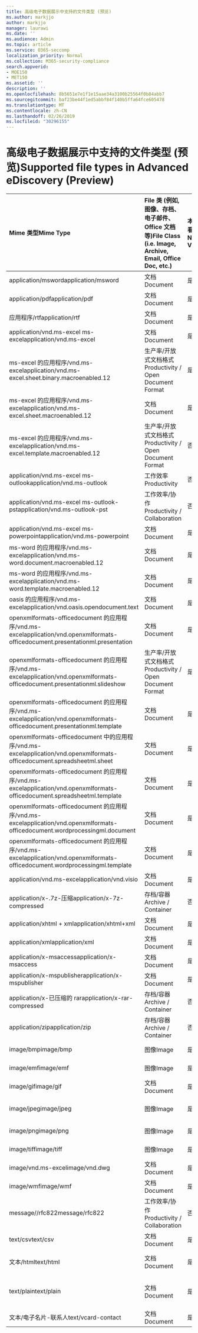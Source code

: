 ```yaml
---
title: 高级电子数据展示中支持的文件类型 (预览)
ms.author: markjjo
author: markjjo
manager: laurawi
ms.date: ''
ms.audience: Admin
ms.topic: article
ms.service: O365-seccomp
localization_priority: Normal
ms.collection: M365-security-compliance
search.appverid:
- MOE150
- MET150
ms.assetid: ''
description: ''
ms.openlocfilehash: 8b5651e7e1f1e15aae34a3100b25564f0b84abb7
ms.sourcegitcommit: baf23be44f1ed5abbf84f140b5ffa64fce605478
ms.translationtype: MT
ms.contentlocale: zh-CN
ms.lasthandoff: 02/26/2019
ms.locfileid: "30296155"
---
```

# <a name="supported-file-types-in-advanced-ediscovery-preview"></a><span data-ttu-id="f9a3f-102">高级电子数据展示中支持的文件类型 (预览)</span><span class="sxs-lookup"><span data-stu-id="f9a3f-102">Supported file types in Advanced eDiscovery (Preview)</span></span>


| <span data-ttu-id="f9a3f-103">Mime 类型</span><span class="sxs-lookup"><span data-stu-id="f9a3f-103">Mime Type</span></span> | <span data-ttu-id="f9a3f-104">File 类 (例如, 图像、存档、电子邮件、Office 文档等)</span><span class="sxs-lookup"><span data-stu-id="f9a3f-104">File Class (i.e. Image, Archive, Email, Office Doc, etc.)</span></span> | <span data-ttu-id="f9a3f-105">本机查看器</span><span class="sxs-lookup"><span data-stu-id="f9a3f-105">Native Viewer</span></span> | <span data-ttu-id="f9a3f-106">文本</span><span class="sxs-lookup"><span data-stu-id="f9a3f-106">Text</span></span> | <span data-ttu-id="f9a3f-107">批注查看器</span><span class="sxs-lookup"><span data-stu-id="f9a3f-107">Annotate Viewer</span></span> | <span data-ttu-id="f9a3f-108">容器提取</span><span class="sxs-lookup"><span data-stu-id="f9a3f-108">Container Extraction</span></span> | <span data-ttu-id="f9a3f-109">可能的扩展</span><span class="sxs-lookup"><span data-stu-id="f9a3f-109">Possible Extensions</span></span> |
| :- | :- | :- | :- | :- | :- | :- |
| <span data-ttu-id="f9a3f-110">application/msword</span><span class="sxs-lookup"><span data-stu-id="f9a3f-110">application/msword</span></span> | <span data-ttu-id="f9a3f-111">文档</span><span class="sxs-lookup"><span data-stu-id="f9a3f-111">Document</span></span> | <span data-ttu-id="f9a3f-112">是</span><span class="sxs-lookup"><span data-stu-id="f9a3f-112">Yes</span></span> | <span data-ttu-id="f9a3f-113">支持</span><span class="sxs-lookup"><span data-stu-id="f9a3f-113">Yes</span></span> | <span data-ttu-id="f9a3f-114">支持</span><span class="sxs-lookup"><span data-stu-id="f9a3f-114">Yes</span></span> | <span data-ttu-id="f9a3f-115">否</span><span class="sxs-lookup"><span data-stu-id="f9a3f-115">No</span></span> | <span data-ttu-id="f9a3f-116">.doc; .dat</span><span class="sxs-lookup"><span data-stu-id="f9a3f-116">.doc; .dat</span></span> |
| <span data-ttu-id="f9a3f-117">application/pdf</span><span class="sxs-lookup"><span data-stu-id="f9a3f-117">application/pdf</span></span> | <span data-ttu-id="f9a3f-118">文档</span><span class="sxs-lookup"><span data-stu-id="f9a3f-118">Document</span></span> | <span data-ttu-id="f9a3f-119">是</span><span class="sxs-lookup"><span data-stu-id="f9a3f-119">Yes</span></span> | <span data-ttu-id="f9a3f-120">支持</span><span class="sxs-lookup"><span data-stu-id="f9a3f-120">Yes</span></span> | <span data-ttu-id="f9a3f-121">支持</span><span class="sxs-lookup"><span data-stu-id="f9a3f-121">Yes</span></span> | <span data-ttu-id="f9a3f-122">否</span><span class="sxs-lookup"><span data-stu-id="f9a3f-122">No</span></span> | <span data-ttu-id="f9a3f-123">.pdf</span><span class="sxs-lookup"><span data-stu-id="f9a3f-123">.pdf</span></span> |
| <span data-ttu-id="f9a3f-124">应用程序/rtf</span><span class="sxs-lookup"><span data-stu-id="f9a3f-124">application/rtf</span></span> | <span data-ttu-id="f9a3f-125">文档</span><span class="sxs-lookup"><span data-stu-id="f9a3f-125">Document</span></span> | <span data-ttu-id="f9a3f-126">是</span><span class="sxs-lookup"><span data-stu-id="f9a3f-126">Yes</span></span> | <span data-ttu-id="f9a3f-127">支持</span><span class="sxs-lookup"><span data-stu-id="f9a3f-127">Yes</span></span> | <span data-ttu-id="f9a3f-128">支持</span><span class="sxs-lookup"><span data-stu-id="f9a3f-128">Yes</span></span> | <span data-ttu-id="f9a3f-129">否</span><span class="sxs-lookup"><span data-stu-id="f9a3f-129">No</span></span> | <span data-ttu-id="f9a3f-130">.rtf;。首</span><span class="sxs-lookup"><span data-stu-id="f9a3f-130">.rtf;.doc</span></span> |
| <span data-ttu-id="f9a3f-131">application/vnd.ms-excel ms-excel</span><span class="sxs-lookup"><span data-stu-id="f9a3f-131">application/vnd.ms-excel</span></span> | <span data-ttu-id="f9a3f-132">文档</span><span class="sxs-lookup"><span data-stu-id="f9a3f-132">Document</span></span> | <span data-ttu-id="f9a3f-133">是</span><span class="sxs-lookup"><span data-stu-id="f9a3f-133">Yes</span></span> | <span data-ttu-id="f9a3f-134">支持</span><span class="sxs-lookup"><span data-stu-id="f9a3f-134">Yes</span></span> | <span data-ttu-id="f9a3f-135">支持</span><span class="sxs-lookup"><span data-stu-id="f9a3f-135">Yes</span></span> | <span data-ttu-id="f9a3f-136">否</span><span class="sxs-lookup"><span data-stu-id="f9a3f-136">No</span></span> | <span data-ttu-id="f9a3f-137">.xls; .dat</span><span class="sxs-lookup"><span data-stu-id="f9a3f-137">.xls; .dat</span></span> |
| <span data-ttu-id="f9a3f-138">ms-excel 的应用程序/vnd.ms-excel</span><span class="sxs-lookup"><span data-stu-id="f9a3f-138">application/vnd.ms-excel.sheet.binary.macroenabled.12</span></span> | <span data-ttu-id="f9a3f-139">生产率/开放式文档格式</span><span class="sxs-lookup"><span data-stu-id="f9a3f-139">Productivity / Open Document Format</span></span> | <span data-ttu-id="f9a3f-140">是</span><span class="sxs-lookup"><span data-stu-id="f9a3f-140">Yes</span></span> | <span data-ttu-id="f9a3f-141">支持</span><span class="sxs-lookup"><span data-stu-id="f9a3f-141">Yes</span></span> | <span data-ttu-id="f9a3f-142">不支持</span><span class="sxs-lookup"><span data-stu-id="f9a3f-142">No</span></span> | <span data-ttu-id="f9a3f-143">否</span><span class="sxs-lookup"><span data-stu-id="f9a3f-143">No</span></span> | <span data-ttu-id="f9a3f-144">.xlsb</span><span class="sxs-lookup"><span data-stu-id="f9a3f-144">.xlsb</span></span> |
| <span data-ttu-id="f9a3f-145">ms-excel 的应用程序/vnd.ms-excel</span><span class="sxs-lookup"><span data-stu-id="f9a3f-145">application/vnd.ms-excel.sheet.macroenabled.12</span></span> | <span data-ttu-id="f9a3f-146">文档</span><span class="sxs-lookup"><span data-stu-id="f9a3f-146">Document</span></span> | <span data-ttu-id="f9a3f-147">是</span><span class="sxs-lookup"><span data-stu-id="f9a3f-147">Yes</span></span> | <span data-ttu-id="f9a3f-148">支持</span><span class="sxs-lookup"><span data-stu-id="f9a3f-148">Yes</span></span> | <span data-ttu-id="f9a3f-149">支持</span><span class="sxs-lookup"><span data-stu-id="f9a3f-149">Yes</span></span> | <span data-ttu-id="f9a3f-150">否</span><span class="sxs-lookup"><span data-stu-id="f9a3f-150">No</span></span> | <span data-ttu-id="f9a3f-151">.xlsm</span><span class="sxs-lookup"><span data-stu-id="f9a3f-151">.xlsm</span></span> |
| <span data-ttu-id="f9a3f-152">ms-excel 的应用程序/vnd.ms-excel</span><span class="sxs-lookup"><span data-stu-id="f9a3f-152">application/vnd.ms-excel.template.macroenabled.12</span></span> | <span data-ttu-id="f9a3f-153">生产率/开放式文档格式</span><span class="sxs-lookup"><span data-stu-id="f9a3f-153">Productivity / Open Document Format</span></span> | <span data-ttu-id="f9a3f-154">否</span><span class="sxs-lookup"><span data-stu-id="f9a3f-154">No</span></span> | <span data-ttu-id="f9a3f-155">是</span><span class="sxs-lookup"><span data-stu-id="f9a3f-155">Yes</span></span> | <span data-ttu-id="f9a3f-156">不支持</span><span class="sxs-lookup"><span data-stu-id="f9a3f-156">No</span></span> | <span data-ttu-id="f9a3f-157">否</span><span class="sxs-lookup"><span data-stu-id="f9a3f-157">No</span></span> | <span data-ttu-id="f9a3f-158">.xltm</span><span class="sxs-lookup"><span data-stu-id="f9a3f-158">.xltm</span></span> |
| <span data-ttu-id="f9a3f-159">application/vnd.ms-excel ms-outlook</span><span class="sxs-lookup"><span data-stu-id="f9a3f-159">application/vnd.ms-outlook</span></span> | <span data-ttu-id="f9a3f-160">工作效率</span><span class="sxs-lookup"><span data-stu-id="f9a3f-160">Productivity</span></span> | <span data-ttu-id="f9a3f-161">否</span><span class="sxs-lookup"><span data-stu-id="f9a3f-161">No</span></span> | <span data-ttu-id="f9a3f-162">否</span><span class="sxs-lookup"><span data-stu-id="f9a3f-162">No</span></span> | <span data-ttu-id="f9a3f-163">否</span><span class="sxs-lookup"><span data-stu-id="f9a3f-163">No</span></span> | <span data-ttu-id="f9a3f-164">否</span><span class="sxs-lookup"><span data-stu-id="f9a3f-164">No</span></span> | <span data-ttu-id="f9a3f-165">.msg</span><span class="sxs-lookup"><span data-stu-id="f9a3f-165">.msg</span></span> |
| <span data-ttu-id="f9a3f-166">application/vnd.ms-excel ms-outlook-pst</span><span class="sxs-lookup"><span data-stu-id="f9a3f-166">application/vnd.ms-outlook-pst</span></span> | <span data-ttu-id="f9a3f-167">工作效率/协作</span><span class="sxs-lookup"><span data-stu-id="f9a3f-167">Productivity / Collaboration</span></span> | <span data-ttu-id="f9a3f-168">否</span><span class="sxs-lookup"><span data-stu-id="f9a3f-168">No</span></span> | <span data-ttu-id="f9a3f-169">否</span><span class="sxs-lookup"><span data-stu-id="f9a3f-169">No</span></span> | <span data-ttu-id="f9a3f-170">否</span><span class="sxs-lookup"><span data-stu-id="f9a3f-170">No</span></span> | <span data-ttu-id="f9a3f-171">是</span><span class="sxs-lookup"><span data-stu-id="f9a3f-171">Yes</span></span> | <span data-ttu-id="f9a3f-172">.pst</span><span class="sxs-lookup"><span data-stu-id="f9a3f-172">.pst</span></span> |
| <span data-ttu-id="f9a3f-173">application/vnd.ms-excel ms-powerpoint</span><span class="sxs-lookup"><span data-stu-id="f9a3f-173">application/vnd.ms-powerpoint</span></span> | <span data-ttu-id="f9a3f-174">文档</span><span class="sxs-lookup"><span data-stu-id="f9a3f-174">Document</span></span> | <span data-ttu-id="f9a3f-175">是</span><span class="sxs-lookup"><span data-stu-id="f9a3f-175">Yes</span></span> | <span data-ttu-id="f9a3f-176">支持</span><span class="sxs-lookup"><span data-stu-id="f9a3f-176">Yes</span></span> | <span data-ttu-id="f9a3f-177">支持</span><span class="sxs-lookup"><span data-stu-id="f9a3f-177">Yes</span></span> | <span data-ttu-id="f9a3f-178">否</span><span class="sxs-lookup"><span data-stu-id="f9a3f-178">No</span></span> | <span data-ttu-id="f9a3f-179">.ppt; .pps;。尽头</span><span class="sxs-lookup"><span data-stu-id="f9a3f-179">.ppt; .pps;.pot</span></span> |
| <span data-ttu-id="f9a3f-180">ms-word 的应用程序/vnd.ms-excel</span><span class="sxs-lookup"><span data-stu-id="f9a3f-180">application/vnd.ms-word.document.macroenabled.12</span></span> | <span data-ttu-id="f9a3f-181">文档</span><span class="sxs-lookup"><span data-stu-id="f9a3f-181">Document</span></span> | <span data-ttu-id="f9a3f-182">是</span><span class="sxs-lookup"><span data-stu-id="f9a3f-182">Yes</span></span> | <span data-ttu-id="f9a3f-183">支持</span><span class="sxs-lookup"><span data-stu-id="f9a3f-183">Yes</span></span> | <span data-ttu-id="f9a3f-184">支持</span><span class="sxs-lookup"><span data-stu-id="f9a3f-184">Yes</span></span> | <span data-ttu-id="f9a3f-185">否</span><span class="sxs-lookup"><span data-stu-id="f9a3f-185">No</span></span> | <span data-ttu-id="f9a3f-186">.docm</span><span class="sxs-lookup"><span data-stu-id="f9a3f-186">.docm</span></span> |
| <span data-ttu-id="f9a3f-187">ms-word 的应用程序/vnd.ms-excel</span><span class="sxs-lookup"><span data-stu-id="f9a3f-187">application/vnd.ms-word.template.macroenabled.12</span></span> | <span data-ttu-id="f9a3f-188">文档</span><span class="sxs-lookup"><span data-stu-id="f9a3f-188">Document</span></span> | <span data-ttu-id="f9a3f-189">是</span><span class="sxs-lookup"><span data-stu-id="f9a3f-189">Yes</span></span> | <span data-ttu-id="f9a3f-190">支持</span><span class="sxs-lookup"><span data-stu-id="f9a3f-190">Yes</span></span> | <span data-ttu-id="f9a3f-191">支持</span><span class="sxs-lookup"><span data-stu-id="f9a3f-191">Yes</span></span> | <span data-ttu-id="f9a3f-192">否</span><span class="sxs-lookup"><span data-stu-id="f9a3f-192">No</span></span> | <span data-ttu-id="f9a3f-193">.dotm</span><span class="sxs-lookup"><span data-stu-id="f9a3f-193">.dotm</span></span> |
| <span data-ttu-id="f9a3f-194">oasis 的应用程序/vnd.ms-excel</span><span class="sxs-lookup"><span data-stu-id="f9a3f-194">application/vnd.oasis.opendocument.text</span></span> | <span data-ttu-id="f9a3f-195">文档</span><span class="sxs-lookup"><span data-stu-id="f9a3f-195">Document</span></span> | <span data-ttu-id="f9a3f-196">是</span><span class="sxs-lookup"><span data-stu-id="f9a3f-196">Yes</span></span> | <span data-ttu-id="f9a3f-197">支持</span><span class="sxs-lookup"><span data-stu-id="f9a3f-197">Yes</span></span> | <span data-ttu-id="f9a3f-198">支持</span><span class="sxs-lookup"><span data-stu-id="f9a3f-198">Yes</span></span> | <span data-ttu-id="f9a3f-199">否</span><span class="sxs-lookup"><span data-stu-id="f9a3f-199">No</span></span> | <span data-ttu-id="f9a3f-200">odt</span><span class="sxs-lookup"><span data-stu-id="f9a3f-200">.odt;</span></span>  |
| <span data-ttu-id="f9a3f-201">openxmlformats-officedocument 的应用程序/vnd.ms-excel</span><span class="sxs-lookup"><span data-stu-id="f9a3f-201">application/vnd.openxmlformats-officedocument.presentationml.presentation</span></span> | <span data-ttu-id="f9a3f-202">文档</span><span class="sxs-lookup"><span data-stu-id="f9a3f-202">Document</span></span> | <span data-ttu-id="f9a3f-203">是</span><span class="sxs-lookup"><span data-stu-id="f9a3f-203">Yes</span></span> | <span data-ttu-id="f9a3f-204">支持</span><span class="sxs-lookup"><span data-stu-id="f9a3f-204">Yes</span></span> | <span data-ttu-id="f9a3f-205">支持</span><span class="sxs-lookup"><span data-stu-id="f9a3f-205">Yes</span></span> | <span data-ttu-id="f9a3f-206">否</span><span class="sxs-lookup"><span data-stu-id="f9a3f-206">No</span></span> | <span data-ttu-id="f9a3f-207">.pptx</span><span class="sxs-lookup"><span data-stu-id="f9a3f-207">.pptx</span></span> |
| <span data-ttu-id="f9a3f-208">openxmlformats-officedocument 的应用程序/vnd.ms-excel</span><span class="sxs-lookup"><span data-stu-id="f9a3f-208">application/vnd.openxmlformats-officedocument.presentationml.slideshow</span></span> | <span data-ttu-id="f9a3f-209">生产率/开放式文档格式</span><span class="sxs-lookup"><span data-stu-id="f9a3f-209">Productivity / Open Document Format</span></span> | <span data-ttu-id="f9a3f-210">是</span><span class="sxs-lookup"><span data-stu-id="f9a3f-210">Yes</span></span> | <span data-ttu-id="f9a3f-211">支持</span><span class="sxs-lookup"><span data-stu-id="f9a3f-211">Yes</span></span> | <span data-ttu-id="f9a3f-212">支持</span><span class="sxs-lookup"><span data-stu-id="f9a3f-212">Yes</span></span> | <span data-ttu-id="f9a3f-213">否</span><span class="sxs-lookup"><span data-stu-id="f9a3f-213">No</span></span> | <span data-ttu-id="f9a3f-214">。 ppsx</span><span class="sxs-lookup"><span data-stu-id="f9a3f-214">.ppsx</span></span> |
| <span data-ttu-id="f9a3f-215">openxmlformats-officedocument 的应用程序/vnd.ms-excel</span><span class="sxs-lookup"><span data-stu-id="f9a3f-215">application/vnd.openxmlformats-officedocument.presentationml.template</span></span> | <span data-ttu-id="f9a3f-216">文档</span><span class="sxs-lookup"><span data-stu-id="f9a3f-216">Document</span></span> | <span data-ttu-id="f9a3f-217">是</span><span class="sxs-lookup"><span data-stu-id="f9a3f-217">Yes</span></span> | <span data-ttu-id="f9a3f-218">支持</span><span class="sxs-lookup"><span data-stu-id="f9a3f-218">Yes</span></span> | <span data-ttu-id="f9a3f-219">支持</span><span class="sxs-lookup"><span data-stu-id="f9a3f-219">Yes</span></span> | <span data-ttu-id="f9a3f-220">否</span><span class="sxs-lookup"><span data-stu-id="f9a3f-220">No</span></span> | <span data-ttu-id="f9a3f-221">.potx</span><span class="sxs-lookup"><span data-stu-id="f9a3f-221">.potx</span></span> |
| <span data-ttu-id="f9a3f-222">openxmlformats-officedocument 中的应用程序/vnd.ms-excel</span><span class="sxs-lookup"><span data-stu-id="f9a3f-222">application/vnd.openxmlformats-officedocument.spreadsheetml.sheet</span></span> | <span data-ttu-id="f9a3f-223">文档</span><span class="sxs-lookup"><span data-stu-id="f9a3f-223">Document</span></span> | <span data-ttu-id="f9a3f-224">是</span><span class="sxs-lookup"><span data-stu-id="f9a3f-224">Yes</span></span> | <span data-ttu-id="f9a3f-225">支持</span><span class="sxs-lookup"><span data-stu-id="f9a3f-225">Yes</span></span> | <span data-ttu-id="f9a3f-226">支持</span><span class="sxs-lookup"><span data-stu-id="f9a3f-226">Yes</span></span> | <span data-ttu-id="f9a3f-227">否</span><span class="sxs-lookup"><span data-stu-id="f9a3f-227">No</span></span> | <span data-ttu-id="f9a3f-228">.xlsx</span><span class="sxs-lookup"><span data-stu-id="f9a3f-228">.xlsx</span></span> |
| <span data-ttu-id="f9a3f-229">openxmlformats-officedocument 的应用程序/vnd.ms-excel</span><span class="sxs-lookup"><span data-stu-id="f9a3f-229">application/vnd.openxmlformats-officedocument.spreadsheetml.template</span></span> | <span data-ttu-id="f9a3f-230">文档</span><span class="sxs-lookup"><span data-stu-id="f9a3f-230">Document</span></span> | <span data-ttu-id="f9a3f-231">是</span><span class="sxs-lookup"><span data-stu-id="f9a3f-231">Yes</span></span> | <span data-ttu-id="f9a3f-232">支持</span><span class="sxs-lookup"><span data-stu-id="f9a3f-232">Yes</span></span> | <span data-ttu-id="f9a3f-233">支持</span><span class="sxs-lookup"><span data-stu-id="f9a3f-233">Yes</span></span> | <span data-ttu-id="f9a3f-234">否</span><span class="sxs-lookup"><span data-stu-id="f9a3f-234">No</span></span> | <span data-ttu-id="f9a3f-235">.xltx</span><span class="sxs-lookup"><span data-stu-id="f9a3f-235">.xltx</span></span> |
| <span data-ttu-id="f9a3f-236">openxmlformats-officedocument 的应用程序/vnd.ms-excel</span><span class="sxs-lookup"><span data-stu-id="f9a3f-236">application/vnd.openxmlformats-officedocument.wordprocessingml.document</span></span> | <span data-ttu-id="f9a3f-237">文档</span><span class="sxs-lookup"><span data-stu-id="f9a3f-237">Document</span></span> | <span data-ttu-id="f9a3f-238">是</span><span class="sxs-lookup"><span data-stu-id="f9a3f-238">Yes</span></span> | <span data-ttu-id="f9a3f-239">支持</span><span class="sxs-lookup"><span data-stu-id="f9a3f-239">Yes</span></span> | <span data-ttu-id="f9a3f-240">支持</span><span class="sxs-lookup"><span data-stu-id="f9a3f-240">Yes</span></span> | <span data-ttu-id="f9a3f-241">否</span><span class="sxs-lookup"><span data-stu-id="f9a3f-241">No</span></span> | <span data-ttu-id="f9a3f-242">.docx</span><span class="sxs-lookup"><span data-stu-id="f9a3f-242">.docx</span></span> |
| <span data-ttu-id="f9a3f-243">openxmlformats-officedocument 的应用程序/vnd.ms-excel</span><span class="sxs-lookup"><span data-stu-id="f9a3f-243">application/vnd.openxmlformats-officedocument.wordprocessingml.template</span></span> | <span data-ttu-id="f9a3f-244">文档</span><span class="sxs-lookup"><span data-stu-id="f9a3f-244">Document</span></span> | <span data-ttu-id="f9a3f-245">是</span><span class="sxs-lookup"><span data-stu-id="f9a3f-245">Yes</span></span> | <span data-ttu-id="f9a3f-246">支持</span><span class="sxs-lookup"><span data-stu-id="f9a3f-246">Yes</span></span> | <span data-ttu-id="f9a3f-247">支持</span><span class="sxs-lookup"><span data-stu-id="f9a3f-247">Yes</span></span> | <span data-ttu-id="f9a3f-248">否</span><span class="sxs-lookup"><span data-stu-id="f9a3f-248">No</span></span> | <span data-ttu-id="f9a3f-249">.dotx</span><span class="sxs-lookup"><span data-stu-id="f9a3f-249">.dotx</span></span> |
| <span data-ttu-id="f9a3f-250">application/vnd.ms-excel</span><span class="sxs-lookup"><span data-stu-id="f9a3f-250">application/vnd.visio</span></span> | <span data-ttu-id="f9a3f-251">文档</span><span class="sxs-lookup"><span data-stu-id="f9a3f-251">Document</span></span> | <span data-ttu-id="f9a3f-252">是</span><span class="sxs-lookup"><span data-stu-id="f9a3f-252">Yes</span></span> | <span data-ttu-id="f9a3f-253">支持</span><span class="sxs-lookup"><span data-stu-id="f9a3f-253">Yes</span></span> | <span data-ttu-id="f9a3f-254">支持</span><span class="sxs-lookup"><span data-stu-id="f9a3f-254">Yes</span></span> | <span data-ttu-id="f9a3f-255">否</span><span class="sxs-lookup"><span data-stu-id="f9a3f-255">No</span></span> | <span data-ttu-id="f9a3f-256">.vsd</span><span class="sxs-lookup"><span data-stu-id="f9a3f-256">.vsd</span></span> |
| <span data-ttu-id="f9a3f-257">application/x-.7z-压缩</span><span class="sxs-lookup"><span data-stu-id="f9a3f-257">application/x-7z-compressed</span></span> | <span data-ttu-id="f9a3f-258">存档/容器</span><span class="sxs-lookup"><span data-stu-id="f9a3f-258">Archive / Container</span></span> | <span data-ttu-id="f9a3f-259">否</span><span class="sxs-lookup"><span data-stu-id="f9a3f-259">No</span></span> | <span data-ttu-id="f9a3f-260">否</span><span class="sxs-lookup"><span data-stu-id="f9a3f-260">No</span></span> | <span data-ttu-id="f9a3f-261">否</span><span class="sxs-lookup"><span data-stu-id="f9a3f-261">No</span></span> | <span data-ttu-id="f9a3f-262">是</span><span class="sxs-lookup"><span data-stu-id="f9a3f-262">Yes</span></span> | <span data-ttu-id="f9a3f-263">。 .7z</span><span class="sxs-lookup"><span data-stu-id="f9a3f-263">.7z</span></span> |
| <span data-ttu-id="f9a3f-264">application/xhtml + xml</span><span class="sxs-lookup"><span data-stu-id="f9a3f-264">application/xhtml+xml</span></span> | <span data-ttu-id="f9a3f-265">文档</span><span class="sxs-lookup"><span data-stu-id="f9a3f-265">Document</span></span> | <span data-ttu-id="f9a3f-266">是</span><span class="sxs-lookup"><span data-stu-id="f9a3f-266">Yes</span></span> | <span data-ttu-id="f9a3f-267">支持</span><span class="sxs-lookup"><span data-stu-id="f9a3f-267">Yes</span></span> | <span data-ttu-id="f9a3f-268">支持</span><span class="sxs-lookup"><span data-stu-id="f9a3f-268">Yes</span></span> | <span data-ttu-id="f9a3f-269">否</span><span class="sxs-lookup"><span data-stu-id="f9a3f-269">No</span></span> | <span data-ttu-id="f9a3f-270">的 xhtml</span><span class="sxs-lookup"><span data-stu-id="f9a3f-270">.xhtml</span></span> |
| <span data-ttu-id="f9a3f-271">application/xml</span><span class="sxs-lookup"><span data-stu-id="f9a3f-271">application/xml</span></span> | <span data-ttu-id="f9a3f-272">文档</span><span class="sxs-lookup"><span data-stu-id="f9a3f-272">Document</span></span> | <span data-ttu-id="f9a3f-273">是</span><span class="sxs-lookup"><span data-stu-id="f9a3f-273">Yes</span></span> | <span data-ttu-id="f9a3f-274">支持</span><span class="sxs-lookup"><span data-stu-id="f9a3f-274">Yes</span></span> | <span data-ttu-id="f9a3f-275">支持</span><span class="sxs-lookup"><span data-stu-id="f9a3f-275">Yes</span></span> | <span data-ttu-id="f9a3f-276">否</span><span class="sxs-lookup"><span data-stu-id="f9a3f-276">No</span></span> | <span data-ttu-id="f9a3f-277">.xml</span><span class="sxs-lookup"><span data-stu-id="f9a3f-277">.xml</span></span> |
| <span data-ttu-id="f9a3f-278">application/x-msaccess</span><span class="sxs-lookup"><span data-stu-id="f9a3f-278">application/x-msaccess</span></span> | <span data-ttu-id="f9a3f-279">文档</span><span class="sxs-lookup"><span data-stu-id="f9a3f-279">Document</span></span> | <span data-ttu-id="f9a3f-280">是</span><span class="sxs-lookup"><span data-stu-id="f9a3f-280">Yes</span></span> | <span data-ttu-id="f9a3f-281">支持</span><span class="sxs-lookup"><span data-stu-id="f9a3f-281">Yes</span></span> | <span data-ttu-id="f9a3f-282">支持</span><span class="sxs-lookup"><span data-stu-id="f9a3f-282">Yes</span></span> | <span data-ttu-id="f9a3f-283">否</span><span class="sxs-lookup"><span data-stu-id="f9a3f-283">No</span></span> | <span data-ttu-id="f9a3f-284">.mdb</span><span class="sxs-lookup"><span data-stu-id="f9a3f-284">.mdb</span></span> |
| <span data-ttu-id="f9a3f-285">application/x-mspublisher</span><span class="sxs-lookup"><span data-stu-id="f9a3f-285">application/x-mspublisher</span></span> | <span data-ttu-id="f9a3f-286">文档</span><span class="sxs-lookup"><span data-stu-id="f9a3f-286">Document</span></span> | <span data-ttu-id="f9a3f-287">是</span><span class="sxs-lookup"><span data-stu-id="f9a3f-287">Yes</span></span> | <span data-ttu-id="f9a3f-288">支持</span><span class="sxs-lookup"><span data-stu-id="f9a3f-288">Yes</span></span> | <span data-ttu-id="f9a3f-289">支持</span><span class="sxs-lookup"><span data-stu-id="f9a3f-289">Yes</span></span> | <span data-ttu-id="f9a3f-290">否</span><span class="sxs-lookup"><span data-stu-id="f9a3f-290">No</span></span> | <span data-ttu-id="f9a3f-291">.pub</span><span class="sxs-lookup"><span data-stu-id="f9a3f-291">.pub</span></span> |
| <span data-ttu-id="f9a3f-292">application/x-已压缩的 rar</span><span class="sxs-lookup"><span data-stu-id="f9a3f-292">application/x-rar-compressed</span></span> | <span data-ttu-id="f9a3f-293">存档/容器</span><span class="sxs-lookup"><span data-stu-id="f9a3f-293">Archive / Container</span></span> | <span data-ttu-id="f9a3f-294">否</span><span class="sxs-lookup"><span data-stu-id="f9a3f-294">No</span></span> | <span data-ttu-id="f9a3f-295">否</span><span class="sxs-lookup"><span data-stu-id="f9a3f-295">No</span></span> | <span data-ttu-id="f9a3f-296">否</span><span class="sxs-lookup"><span data-stu-id="f9a3f-296">No</span></span> | <span data-ttu-id="f9a3f-297">是</span><span class="sxs-lookup"><span data-stu-id="f9a3f-297">Yes</span></span> | <span data-ttu-id="f9a3f-298">rar</span><span class="sxs-lookup"><span data-stu-id="f9a3f-298">.rar</span></span> |
| <span data-ttu-id="f9a3f-299">application/zip</span><span class="sxs-lookup"><span data-stu-id="f9a3f-299">application/zip</span></span> | <span data-ttu-id="f9a3f-300">存档/容器</span><span class="sxs-lookup"><span data-stu-id="f9a3f-300">Archive / Container</span></span> | <span data-ttu-id="f9a3f-301">否</span><span class="sxs-lookup"><span data-stu-id="f9a3f-301">No</span></span> | <span data-ttu-id="f9a3f-302">否</span><span class="sxs-lookup"><span data-stu-id="f9a3f-302">No</span></span> | <span data-ttu-id="f9a3f-303">否</span><span class="sxs-lookup"><span data-stu-id="f9a3f-303">No</span></span> | <span data-ttu-id="f9a3f-304">是</span><span class="sxs-lookup"><span data-stu-id="f9a3f-304">Yes</span></span> | <span data-ttu-id="f9a3f-305">.zip</span><span class="sxs-lookup"><span data-stu-id="f9a3f-305">.zip</span></span> |
| <span data-ttu-id="f9a3f-306">image/bmp</span><span class="sxs-lookup"><span data-stu-id="f9a3f-306">image/bmp</span></span> | <span data-ttu-id="f9a3f-307">图像</span><span class="sxs-lookup"><span data-stu-id="f9a3f-307">Image</span></span> | <span data-ttu-id="f9a3f-308">是</span><span class="sxs-lookup"><span data-stu-id="f9a3f-308">Yes</span></span> | <span data-ttu-id="f9a3f-309">支持</span><span class="sxs-lookup"><span data-stu-id="f9a3f-309">Yes</span></span> | <span data-ttu-id="f9a3f-310">支持</span><span class="sxs-lookup"><span data-stu-id="f9a3f-310">Yes</span></span> | <span data-ttu-id="f9a3f-311">否</span><span class="sxs-lookup"><span data-stu-id="f9a3f-311">No</span></span> | <span data-ttu-id="f9a3f-312">.bmp</span><span class="sxs-lookup"><span data-stu-id="f9a3f-312">.bmp</span></span> |
| <span data-ttu-id="f9a3f-313">image/emf</span><span class="sxs-lookup"><span data-stu-id="f9a3f-313">image/emf</span></span> | <span data-ttu-id="f9a3f-314">图像</span><span class="sxs-lookup"><span data-stu-id="f9a3f-314">Image</span></span> | <span data-ttu-id="f9a3f-315">是</span><span class="sxs-lookup"><span data-stu-id="f9a3f-315">Yes</span></span> | <span data-ttu-id="f9a3f-316">支持</span><span class="sxs-lookup"><span data-stu-id="f9a3f-316">Yes</span></span> | <span data-ttu-id="f9a3f-317">支持</span><span class="sxs-lookup"><span data-stu-id="f9a3f-317">Yes</span></span> | <span data-ttu-id="f9a3f-318">否</span><span class="sxs-lookup"><span data-stu-id="f9a3f-318">No</span></span> | <span data-ttu-id="f9a3f-319">.emf</span><span class="sxs-lookup"><span data-stu-id="f9a3f-319">.emf</span></span> |
| <span data-ttu-id="f9a3f-320">image/gif</span><span class="sxs-lookup"><span data-stu-id="f9a3f-320">image/gif</span></span> | <span data-ttu-id="f9a3f-321">文档</span><span class="sxs-lookup"><span data-stu-id="f9a3f-321">Document</span></span> | <span data-ttu-id="f9a3f-322">是</span><span class="sxs-lookup"><span data-stu-id="f9a3f-322">Yes</span></span> | <span data-ttu-id="f9a3f-323">支持</span><span class="sxs-lookup"><span data-stu-id="f9a3f-323">Yes</span></span> | <span data-ttu-id="f9a3f-324">支持</span><span class="sxs-lookup"><span data-stu-id="f9a3f-324">Yes</span></span> | <span data-ttu-id="f9a3f-325">否</span><span class="sxs-lookup"><span data-stu-id="f9a3f-325">No</span></span> | <span data-ttu-id="f9a3f-326">.gif</span><span class="sxs-lookup"><span data-stu-id="f9a3f-326">.gif</span></span> |
| <span data-ttu-id="f9a3f-327">image/jpeg</span><span class="sxs-lookup"><span data-stu-id="f9a3f-327">image/jpeg</span></span> | <span data-ttu-id="f9a3f-328">图像</span><span class="sxs-lookup"><span data-stu-id="f9a3f-328">Image</span></span> | <span data-ttu-id="f9a3f-329">是</span><span class="sxs-lookup"><span data-stu-id="f9a3f-329">Yes</span></span> | <span data-ttu-id="f9a3f-330">支持</span><span class="sxs-lookup"><span data-stu-id="f9a3f-330">Yes</span></span> | <span data-ttu-id="f9a3f-331">支持</span><span class="sxs-lookup"><span data-stu-id="f9a3f-331">Yes</span></span> | <span data-ttu-id="f9a3f-332">否</span><span class="sxs-lookup"><span data-stu-id="f9a3f-332">No</span></span> | <span data-ttu-id="f9a3f-333">.jpg;. jpeg; .dat;。jpgt</span><span class="sxs-lookup"><span data-stu-id="f9a3f-333">.jpg; .jpeg; .dat;.jpgt</span></span> |
| <span data-ttu-id="f9a3f-334">image/png</span><span class="sxs-lookup"><span data-stu-id="f9a3f-334">image/png</span></span> | <span data-ttu-id="f9a3f-335">图像</span><span class="sxs-lookup"><span data-stu-id="f9a3f-335">Image</span></span> | <span data-ttu-id="f9a3f-336">是</span><span class="sxs-lookup"><span data-stu-id="f9a3f-336">Yes</span></span> | <span data-ttu-id="f9a3f-337">支持</span><span class="sxs-lookup"><span data-stu-id="f9a3f-337">Yes</span></span> | <span data-ttu-id="f9a3f-338">支持</span><span class="sxs-lookup"><span data-stu-id="f9a3f-338">Yes</span></span> | <span data-ttu-id="f9a3f-339">否</span><span class="sxs-lookup"><span data-stu-id="f9a3f-339">No</span></span> | <span data-ttu-id="f9a3f-340">.png</span><span class="sxs-lookup"><span data-stu-id="f9a3f-340">.png</span></span> |
| <span data-ttu-id="f9a3f-341">image/tiff</span><span class="sxs-lookup"><span data-stu-id="f9a3f-341">image/tiff</span></span> | <span data-ttu-id="f9a3f-342">图像</span><span class="sxs-lookup"><span data-stu-id="f9a3f-342">Image</span></span> | <span data-ttu-id="f9a3f-343">是</span><span class="sxs-lookup"><span data-stu-id="f9a3f-343">Yes</span></span> | <span data-ttu-id="f9a3f-344">支持</span><span class="sxs-lookup"><span data-stu-id="f9a3f-344">Yes</span></span> | <span data-ttu-id="f9a3f-345">支持</span><span class="sxs-lookup"><span data-stu-id="f9a3f-345">Yes</span></span> | <span data-ttu-id="f9a3f-346">否</span><span class="sxs-lookup"><span data-stu-id="f9a3f-346">No</span></span> | <span data-ttu-id="f9a3f-347">.tif</span><span class="sxs-lookup"><span data-stu-id="f9a3f-347">.tif</span></span> |
| <span data-ttu-id="f9a3f-348">image/vnd.ms-excel</span><span class="sxs-lookup"><span data-stu-id="f9a3f-348">image/vnd.dwg</span></span> | <span data-ttu-id="f9a3f-349">文档</span><span class="sxs-lookup"><span data-stu-id="f9a3f-349">Document</span></span> | <span data-ttu-id="f9a3f-350">是</span><span class="sxs-lookup"><span data-stu-id="f9a3f-350">Yes</span></span> | <span data-ttu-id="f9a3f-351">支持</span><span class="sxs-lookup"><span data-stu-id="f9a3f-351">Yes</span></span> | <span data-ttu-id="f9a3f-352">支持</span><span class="sxs-lookup"><span data-stu-id="f9a3f-352">Yes</span></span> | <span data-ttu-id="f9a3f-353">否</span><span class="sxs-lookup"><span data-stu-id="f9a3f-353">No</span></span> | <span data-ttu-id="f9a3f-354">dwg;。.dxf</span><span class="sxs-lookup"><span data-stu-id="f9a3f-354">.dwg;.dxf;</span></span> |
| <span data-ttu-id="f9a3f-355">image/wmf</span><span class="sxs-lookup"><span data-stu-id="f9a3f-355">image/wmf</span></span> | <span data-ttu-id="f9a3f-356">文档</span><span class="sxs-lookup"><span data-stu-id="f9a3f-356">Document</span></span> | <span data-ttu-id="f9a3f-357">是</span><span class="sxs-lookup"><span data-stu-id="f9a3f-357">Yes</span></span> | <span data-ttu-id="f9a3f-358">支持</span><span class="sxs-lookup"><span data-stu-id="f9a3f-358">Yes</span></span> | <span data-ttu-id="f9a3f-359">支持</span><span class="sxs-lookup"><span data-stu-id="f9a3f-359">Yes</span></span> | <span data-ttu-id="f9a3f-360">否</span><span class="sxs-lookup"><span data-stu-id="f9a3f-360">No</span></span> | <span data-ttu-id="f9a3f-361">.wmf</span><span class="sxs-lookup"><span data-stu-id="f9a3f-361">.wmf</span></span> |
| <span data-ttu-id="f9a3f-362">message//rfc822</span><span class="sxs-lookup"><span data-stu-id="f9a3f-362">message/rfc822</span></span> | <span data-ttu-id="f9a3f-363">工作效率/协作</span><span class="sxs-lookup"><span data-stu-id="f9a3f-363">Productivity / Collaboration</span></span> | <span data-ttu-id="f9a3f-364">否</span><span class="sxs-lookup"><span data-stu-id="f9a3f-364">No</span></span> | <span data-ttu-id="f9a3f-365">否</span><span class="sxs-lookup"><span data-stu-id="f9a3f-365">No</span></span> | <span data-ttu-id="f9a3f-366">否</span><span class="sxs-lookup"><span data-stu-id="f9a3f-366">No</span></span> | <span data-ttu-id="f9a3f-367">否</span><span class="sxs-lookup"><span data-stu-id="f9a3f-367">No</span></span> | <span data-ttu-id="f9a3f-368">.eml</span><span class="sxs-lookup"><span data-stu-id="f9a3f-368">.eml</span></span> |
| <span data-ttu-id="f9a3f-369">text/csv</span><span class="sxs-lookup"><span data-stu-id="f9a3f-369">text/csv</span></span> | <span data-ttu-id="f9a3f-370">文档</span><span class="sxs-lookup"><span data-stu-id="f9a3f-370">Document</span></span> | <span data-ttu-id="f9a3f-371">是</span><span class="sxs-lookup"><span data-stu-id="f9a3f-371">Yes</span></span> | <span data-ttu-id="f9a3f-372">支持</span><span class="sxs-lookup"><span data-stu-id="f9a3f-372">Yes</span></span> | <span data-ttu-id="f9a3f-373">支持</span><span class="sxs-lookup"><span data-stu-id="f9a3f-373">Yes</span></span> | <span data-ttu-id="f9a3f-374">否</span><span class="sxs-lookup"><span data-stu-id="f9a3f-374">No</span></span> | <span data-ttu-id="f9a3f-375">.csv</span><span class="sxs-lookup"><span data-stu-id="f9a3f-375">.csv</span></span> |
| <span data-ttu-id="f9a3f-376">文本/html</span><span class="sxs-lookup"><span data-stu-id="f9a3f-376">text/html</span></span> | <span data-ttu-id="f9a3f-377">文档</span><span class="sxs-lookup"><span data-stu-id="f9a3f-377">Document</span></span> | <span data-ttu-id="f9a3f-378">是</span><span class="sxs-lookup"><span data-stu-id="f9a3f-378">Yes</span></span> | <span data-ttu-id="f9a3f-379">支持</span><span class="sxs-lookup"><span data-stu-id="f9a3f-379">Yes</span></span> | <span data-ttu-id="f9a3f-380">支持</span><span class="sxs-lookup"><span data-stu-id="f9a3f-380">Yes</span></span> | <span data-ttu-id="f9a3f-381">否</span><span class="sxs-lookup"><span data-stu-id="f9a3f-381">No</span></span> | <span data-ttu-id="f9a3f-382">.html;。shtml</span><span class="sxs-lookup"><span data-stu-id="f9a3f-382">.html;.shtml; .htm</span></span> |
| <span data-ttu-id="f9a3f-383">text/plain</span><span class="sxs-lookup"><span data-stu-id="f9a3f-383">text/plain</span></span> | <span data-ttu-id="f9a3f-384">文档</span><span class="sxs-lookup"><span data-stu-id="f9a3f-384">Document</span></span> | <span data-ttu-id="f9a3f-385">是</span><span class="sxs-lookup"><span data-stu-id="f9a3f-385">Yes</span></span> | <span data-ttu-id="f9a3f-386">支持</span><span class="sxs-lookup"><span data-stu-id="f9a3f-386">Yes</span></span> | <span data-ttu-id="f9a3f-387">支持</span><span class="sxs-lookup"><span data-stu-id="f9a3f-387">Yes</span></span> | <span data-ttu-id="f9a3f-388">否</span><span class="sxs-lookup"><span data-stu-id="f9a3f-388">No</span></span> | <span data-ttu-id="f9a3f-389">.txt; .css;。con;. pl; .csv; .dat</span><span class="sxs-lookup"><span data-stu-id="f9a3f-389">.txt; .css;.con; .pl; .csv; .dat</span></span> |
| <span data-ttu-id="f9a3f-390">文本/电子名片-联系人</span><span class="sxs-lookup"><span data-stu-id="f9a3f-390">text/vcard-contact</span></span> | <span data-ttu-id="f9a3f-391">文档</span><span class="sxs-lookup"><span data-stu-id="f9a3f-391">Document</span></span> | <span data-ttu-id="f9a3f-392">是</span><span class="sxs-lookup"><span data-stu-id="f9a3f-392">Yes</span></span> | <span data-ttu-id="f9a3f-393">支持</span><span class="sxs-lookup"><span data-stu-id="f9a3f-393">Yes</span></span> | <span data-ttu-id="f9a3f-394">支持</span><span class="sxs-lookup"><span data-stu-id="f9a3f-394">Yes</span></span> | <span data-ttu-id="f9a3f-395">否</span><span class="sxs-lookup"><span data-stu-id="f9a3f-395">No</span></span> | <span data-ttu-id="f9a3f-396">.vcf</span><span class="sxs-lookup"><span data-stu-id="f9a3f-396">.vcf</span></span> |